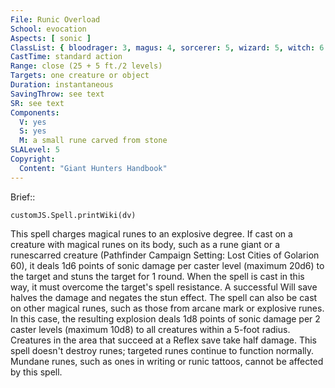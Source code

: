 ```yaml
---
File: Runic Overload
School: evocation
Aspects: [ sonic ]
ClassList: { bloodrager: 3, magus: 4, sorcerer: 5, wizard: 5, witch: 6 }
CastTime: standard action
Range: close (25 + 5 ft./2 levels)
Targets: one creature or object
Duration: instantaneous
SavingThrow: see text
SR: see text
Components:
  V: yes
  S: yes
  M: a small rune carved from stone
SLALevel: 5
Copyright:
  Content: "Giant Hunters Handbook"
---
```

Brief:: 

```dataviewjs
customJS.Spell.printWiki(dv)
```

This spell charges magical runes to an explosive degree. If cast on a creature with magical runes on its body, such as a rune giant or a runescarred creature (Pathfinder Campaign Setting: Lost Cities of Golarion 60), it deals 1d6 points of sonic damage per caster level (maximum 20d6) to the target and stuns the target for 1 round. When the spell is cast in this way, it must overcome the target's spell resistance. A successful Will save halves the damage and negates the stun effect.  The spell can also be cast on other magical runes, such as those from arcane mark or explosive runes. In this case, the resulting explosion deals 1d8 points of sonic damage per  2 caster levels (maximum 10d8) to all creatures within a 5-foot radius. Creatures in the area that succeed at a Reflex save take half damage. This spell doesn't destroy runes; targeted runes continue to function normally. Mundane runes, such as ones in writing or runic tattoos, cannot be affected by this spell.
